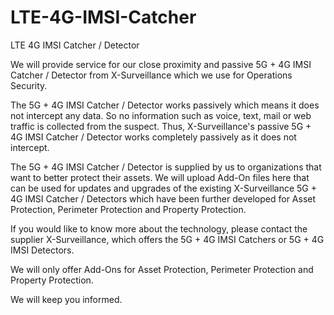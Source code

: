 # LTE-4G-IMSI-Catcher
LTE 4G IMSI Catcher / Detector

We will provide service for our close proximity and passive 5G + 4G IMSI Catcher / Detector from X-Surveillance which we use for Operations Security.

The 5G + 4G IMSI Catcher / Detector works passively which means it does not intercept any data. So no information such as voice, text, mail or web traffic is collected from the suspect. Thus, X-Surveillance's passive 5G + 4G IMSI Catcher / Detector works completely passively as it does not intercept.

The 5G + 4G IMSI Catcher / Detector is supplied by us to organizations that want to better protect their assets. We will upload Add-On files here that can be used for updates and upgrades of the existing X-Surveillance 5G + 4G IMSI Catcher / Detectors which have been further developed for Asset Protection, Perimeter Protection and Property Protection.

If you would like to know more about the technology, please contact the supplier X-Surveillance, which offers the 5G + 4G IMSI Catchers or 5G + 4G IMSI Detectors.

We will only offer Add-Ons for Asset Protection, Perimeter Protection and Property Protection.

We will keep you informed.
